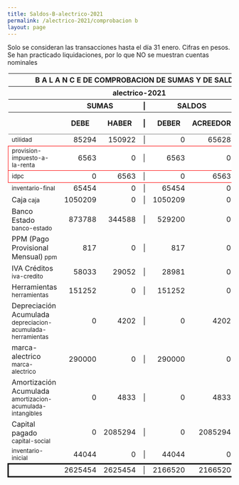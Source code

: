 ```yaml
--- 
title: Saldos-B-alectrico-2021
permalink: /alectrico-2021/comprobacion b 
layout: page
--- 
```



Solo se consideran las transacciones hasta el día 31	enero.
Cifras en pesos.
Se han practicado liquidaciones, por lo que NO se muestran cuentas nominales
<table rules='groups'>
<style> tfoot {  border: 3px solid black;  } </style> 
<thead><th colspan='7'> B A L A N C E  DE COMPROBACION DE SUMAS Y DE SALDOS </th> </thead>
<thead> <th colspan='7'> alectrico-2021</th></thead>
<thead> <th> </th> <th align='center' colspan= '2'>SUMAS</th> <th>|</th> <th align='center' colspan='2'>SALDOS</th> <th rowspan='2' > Errores </th> </thead>
<thead> <th></th>  <th>DEBE</th> <th>HABER</th> <th>|</th> <th>DEBER</th> <th>ACREEDOR</th> <th>A Corregir </th> </thead>
<tbody>
<tr>
<td><small> utilidad </small> </td> <td align='right'>85294</td> <td align='right'>150922</td> <td align='right'> | </td> <td align='right'> 0</td> <td align='right'>65628</td>
</tr>
<tr style=' background: #fff; border: 1px solid red;'>
<td><small>provision-impuesto-a-la-renta</small> </td> <td align='right'>6563</td> <td align='right'>0</td> <td> | </td> <td align='right'> 6563</td> <td align='right'>0</td> </tr>
<tr style=' background: #fff; border: 1px solid red;'>
<td><small>idpc</small> </td> <td align='right'>0</td> <td align='right'>6563</td> <td> | </td> <td align='right'> 0</td> <td align='right'>6563</td> </tr>
<tr>
<td><small> inventario-final </small> </td> <td align='right'>65454</td> <td align='right'>0</td> <td align='right'> | </td> <td align='right'> 65454</td> <td align='right'>0</td>
</tr>
<tr>
<td>Caja<small> caja </small> </td> <td align='right'>1050209</td> <td align='right'>0</td> <td align='right'> | </td> <td align='right'> 1050209</td> <td align='right'>0</td>
</tr>
<tr>
<td>Banco Estado<small> banco-estado </small> </td> <td align='right'>873788</td> <td align='right'>344588</td> <td align='right'> | </td> <td align='right'> 529200</td> <td align='right'>0</td>
</tr>
<tr>
<td>PPM (Pago Provisional Mensual)<small> ppm </small> </td> <td align='right'>817</td> <td align='right'>0</td> <td align='right'> | </td> <td align='right'> 817</td> <td align='right'>0</td>
</tr>
<tr>
<td>IVA Créditos<small> iva-credito </small> </td> <td align='right'>58033</td> <td align='right'>29052</td> <td align='right'> | </td> <td align='right'> 28981</td> <td align='right'>0</td>
</tr>
<tr>
<td>Herramientas<small> herramientas </small> </td> <td align='right'>151252</td> <td align='right'>0</td> <td align='right'> | </td> <td align='right'> 151252</td> <td align='right'>0</td>
</tr>
<tr>
<td>Depreciación Acumulada<small> depreciacion-acumulada-herramientas </small> </td> <td align='right'>0</td> <td align='right'>4202</td> <td align='right'> | </td> <td align='right'> 0</td> <td align='right'>4202</td>
</tr>
<tr>
<td>marca-alectrico<small> marca-alectrico </small> </td> <td align='right'>290000</td> <td align='right'>0</td> <td align='right'> | </td> <td align='right'> 290000</td> <td align='right'>0</td>
</tr>
<tr>
<td>Amortización Acumulada<small> amortizacion-acumulada-intangibles </small> </td> <td align='right'>0</td> <td align='right'>4833</td> <td align='right'> | </td> <td align='right'> 0</td> <td align='right'>4833</td>
</tr>
<tr>
<td>Capital pagado<small> capital-social </small> </td> <td align='right'>0</td> <td align='right'>2085294</td> <td align='right'> | </td> <td align='right'> 0</td> <td align='right'>2085294</td>
</tr>
<tr>
<td><small> inventario-inicial </small> </td> <td align='right'>44044</td> <td align='right'>0</td> <td align='right'> | </td> <td align='right'> 44044</td> <td align='right'>0</td>
</tr>
</tbody>
<tfoot>
<tr> <td></td> <td align='right'>2625454</td> <td align='right'>2625454</td><td> | </td> <td align='right'>2166520</td> <td align='right'>2166520</td> </tr>
</tfoot>
</table>

